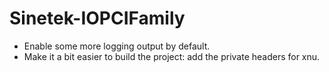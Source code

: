 # Sinetek-IOPCIFamily

- Enable some more logging output by default.
- Make it a bit easier to build the project: add the private headers for xnu.
